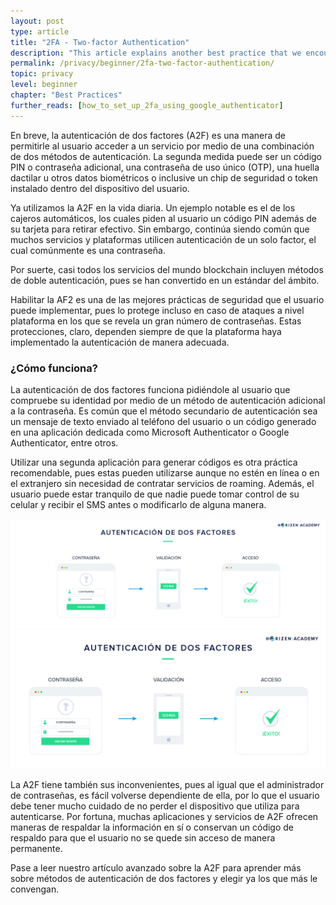 ```yaml
---
layout: post
type: article
title: "2FA - Two-factor Authentication"
description: "This article explains another best practice that we encourage you to use: 2-Factor Authentication or 2FA."
permalink: /privacy/beginner/2fa-two-factor-authentication/
topic: privacy
level: beginner
chapter: "Best Practices"
further_reads: [how_to_set_up_2fa_using_google_authenticator]
---
```


En breve, la autenticación de dos factores (A2F) es una manera de permitirle al usuario acceder a un servicio por medio de una combinación de dos métodos de autenticación. La segunda medida puede ser un código PIN o contraseña adicional, una contraseña de uso único (OTP), una huella dactilar u otros datos biométricos o inclusive un chip de seguridad o token instalado dentro del dispositivo del usuario.

Ya utilizamos la A2F en la vida diaria. Un ejemplo notable es el de los cajeros automáticos, los cuales piden al usuario un código PIN además de su tarjeta para retirar efectivo. Sin embargo, continúa siendo común que muchos servicios y plataformas utilicen autenticación de un solo factor, el cual comúnmente es una contraseña.

Por suerte, casi todos los servicios del mundo blockchain incluyen métodos de doble autenticación, pues se han convertido en un estándar del ámbito.

Habilitar la AF2 es una de las mejores prácticas de seguridad que el usuario puede implementar, pues lo protege incluso en caso de ataques a nivel plataforma en los que se revela un gran número de contraseñas. Estas protecciones, claro, dependen siempre de que la plataforma haya implementado la autenticación de manera adecuada.



### ¿Cómo funciona?

La autenticación de dos factores funciona pidiéndole al usuario que compruebe su identidad por medio de un método de autenticación adicional a la contraseña. Es común que el método secundario de autenticación sea un mensaje de texto enviado al teléfono del usuario o un código generado en una aplicación dedicada como Microsoft Authenticator o Google Authenticator, entre otros.

Utilizar una segunda aplicación para generar códigos es otra práctica recomendable, pues estas pueden utilizarse aunque no estén en línea o en el extranjero sin necesidad de contratar servicios de roaming. Además, el usuario puede estar tranquilo de que nadie puede tomar control de su celular y recibir el SMS antes o modificarlo de alguna manera.

![2FA in ES](/assets/post_files/privacy/beginner/2fa/ES_2fa_D.jpg)
![2FA in ES](/assets/post_files/privacy/beginner/2fa/ES_2fa_M.jpg)

La A2F tiene también sus inconvenientes, pues al igual que el administrador de contraseñas, es fácil volverse dependiente de ella, por lo que el usuario debe tener mucho cuidado de no perder el dispositivo que utiliza para autenticarse. Por fortuna, muchas aplicaciones y servicios de A2F ofrecen maneras de respaldar la información en sí o conservan un código de respaldo para que el usuario no se quede sin acceso de manera permanente.

Pase a leer nuestro artículo avanzado sobre la A2F para aprender más sobre métodos de autenticación de dos factores y elegir ya los que más le convengan.